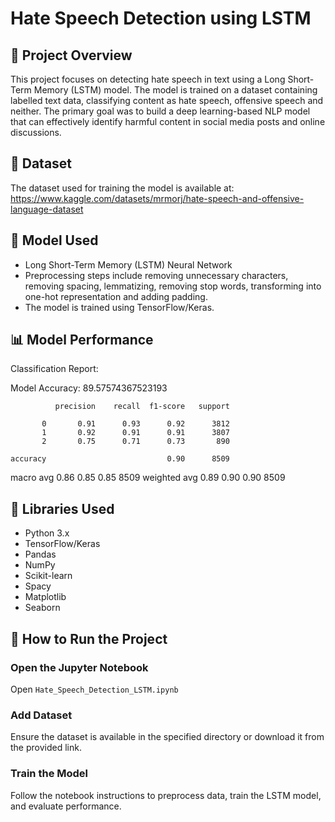 # Hate Speech Detection using LSTM

## 📌 Project Overview
This project focuses on detecting hate speech in text using a Long Short-Term Memory (LSTM) model. The model is trained on a dataset containing labelled text data, classifying content as hate speech, offensive speech and neither. The primary goal was to build a deep learning-based NLP model that can effectively identify harmful content in social media posts and online discussions.

## 📂 Dataset
The dataset used for training the model is available at:
https://www.kaggle.com/datasets/mrmorj/hate-speech-and-offensive-language-dataset

## 🧠 Model Used
- Long Short-Term Memory (LSTM) Neural Network
- Preprocessing steps include removing unnecessary characters, removing spacing, lemmatizing, removing stop words, transforming into one-hot representation and adding padding.
- The model is trained using TensorFlow/Keras.

## 📊 Model Performance

Classification Report: 

Model Accuracy: 89.57574367523193

              precision    recall  f1-score   support

           0       0.91      0.93      0.92      3812
           1       0.92      0.91      0.91      3807
           2       0.75      0.71      0.73       890

    accuracy                           0.90      8509
    
   macro avg       0.86      0.85      0.85      8509
weighted avg       0.89      0.90      0.90      8509

## 📌 Libraries Used
- Python 3.x
- TensorFlow/Keras
- Pandas
- NumPy
- Scikit-learn
- Spacy
- Matplotlib
- Seaborn
  
## 🚀 How to Run the Project

### Open the Jupyter Notebook
Open `Hate_Speech_Detection_LSTM.ipynb`

### Add Dataset
Ensure the dataset is available in the specified directory or download it from the provided link.

### Train the Model
Follow the notebook instructions to preprocess data, train the LSTM model, and evaluate performance.
